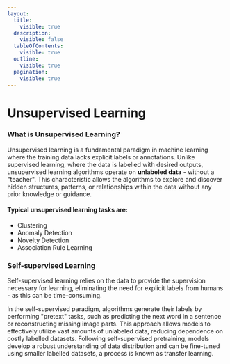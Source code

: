 ```yaml
---
layout:
  title:
    visible: true
  description:
    visible: false
  tableOfContents:
    visible: true
  outline:
    visible: true
  pagination:
    visible: true
---
```


# Unsupervised Learning

### What is Unsupervised Learning?

Unsupervised learning is a fundamental paradigm in machine learning where the training data lacks explicit labels or annotations. Unlike supervised learning, where the data is labelled with desired outputs, unsupervised learning algorithms operate on **unlabeled data** - without a "teacher". This characteristic allows the algorithms to explore and discover hidden structures, patterns, or relationships within the data without any prior knowledge or guidance.

#### Typical unsupervised learning tasks are:

* Clustering
* Anomaly Detection
* Novelty Detection
* Association Rule Learning

### Self-supervised Learning

Self-supervised learning relies on the data to provide the supervision necessary for learning, eliminating the need for explicit labels from humans - as this can be time-consuming.

In the self-supervised paradigm, algorithms generate their labels by performing "pretext" tasks, such as predicting the next word in a sentence or reconstructing missing image parts. This approach allows models to effectively utilize vast amounts of unlabeled data, reducing dependence on costly labelled datasets. Following self-supervised pretraining, models develop a robust understanding of data distribution and can be fine-tuned using smaller labelled datasets, a process is known as transfer learning.
